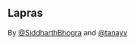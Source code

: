 ## Lapras

By [@SiddharthBhogra](http://github.com/SiddharthBhogra) and [@tanayv](http://github.com/tanayv) 
